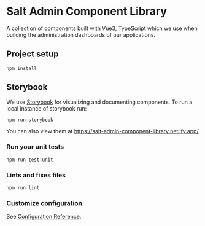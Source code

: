 # Salt Admin Component Library

A collection of components built with Vue3, TypeScript which we use when building the administration dashboards of our applications.

## Project setup

```
npm install
```

## Storybook

We use [Storybook](https://storybook.js.org/) for visualizing and documenting components. To run a local instance of storybook run:

```
npm run storybook
```

You can also view them at https://salt-admin-component-library.netlify.app/

### Run your unit tests

```
npm run test:unit
```

### Lints and fixes files

```
npm run lint
```

### Customize configuration

See [Configuration Reference](https://cli.vuejs.org/config/).
